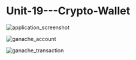 # Unit-19---Crypto-Wallet


![application_screenshot](https://user-images.githubusercontent.com/91380617/159102535-2afbea36-dc61-43db-a78f-bd8e71d644f3.png)





![ganache_account](https://user-images.githubusercontent.com/91380617/159102540-5c5589de-4301-4c95-b606-28b19245b3a2.png)




![ganache_transaction](https://user-images.githubusercontent.com/91380617/159102545-11287761-46dc-4613-900f-897027be8b62.png)
